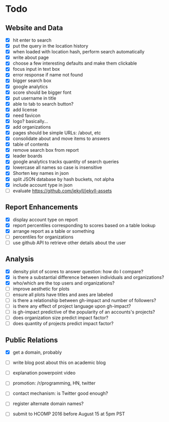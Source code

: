 # Todo

## Website and Data

- [x] hit enter to search
- [x] put the query in the location history
- [x] when loaded with location hash, perform search automatically
- [x] write about page
- [x] choose a few interesting defaults and make them clickable
- [x] focus input in text box
- [x] error response if name not found
- [x] bigger search box
- [x] google analytics
- [x] score should be bigger font
- [x] put username in title
- [x] able to tab to search button?
- [x] add license
- [x] need favicon
- [x] logo? basically...
- [x] add organizations
- [x] pages should be simple URLs: /about, etc
- [x] consolidate about and move items to answers
- [x] table of contents
- [x] remove search box from report
- [x] leader boards
- [x] google analytics tracks quantity of search queries
- [x] lowercase all names so case is insensitive
- [x] Shorten key names in json
- [x] split JSON database by hash buckets, not alpha
- [x] include account type in json
- [ ] evaluate https://github.com/jekyll/jekyll-assets

## Report Enhancements

- [x] display account type on report
- [x] report percentiles corresponding to scores based on a table lookup
- [x] arrange report as a table or something
- [ ] percentiles for organizations
- [ ] use github API to retrieve other details about the user

## Analysis

- [x] density plot of scores to answer question: how do I compare?
- [x] is there a substantial difference between individuals and organizations?
- [x] who/which are the top users and organizations?
- [ ] improve aesthetic for plots
- [ ] ensure all plots have titles and axes are labeled
- [ ] is there a relationship between gh-impact and number of followers?
- [ ] is there any effect of project language upon gh-impact?
- [ ] is gh-impact predictive of the popularity of an accounts's projects?
- [ ] does organization size predict impact factor?
- [ ] does quantity of projects predict impact factor?

## Public Relations

- [x] get a domain, probably
- [ ] write blog post about this on academic blog
- [ ] explanation powerpoint video
- [ ] promotion: /r/programming, HN, twitter
- [ ] contact mechanism: is Twitter good enough?
- [ ] register alternate domain names?
- [ ] submit to HCOMP 2016 before August 15 at 5pm PST

